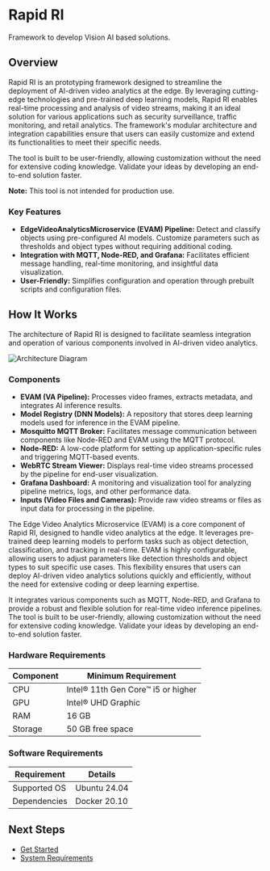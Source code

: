 # Rapid RI
Framework to develop Vision AI based solutions.

## Overview

Rapid RI is an prototyping framework designed to streamline the deployment of AI-driven video analytics at the edge. By leveraging cutting-edge technologies and pre-trained deep learning models, Rapid RI enables real-time processing and analysis of video streams, making it an ideal solution for various applications such as security surveillance, traffic monitoring, and retail analytics. The framework's modular architecture and integration capabilities ensure that users can easily customize and extend its functionalities to meet their specific needs.

The tool is built to be user-friendly, allowing customization without the need for extensive coding knowledge. Validate your ideas by developing an end-to-end solution faster.

**Note:** This tool is not intended for production use.


### Key Features

- **EdgeVideoAnalyticsMicroservice (EVAM) Pipeline:** Detect and classify objects using pre-configured AI models. Customize parameters such as thresholds and object types without requiring additional coding.
- **Integration with MQTT, Node-RED, and Grafana:** Facilitates efficient message handling, real-time monitoring, and insightful data visualization.
- **User-Friendly:** Simplifies configuration and operation through prebuilt scripts and configuration files.

## How It Works

The architecture of Rapid RI is designed to facilitate seamless integration and operation of various components involved in AI-driven video analytics.

![Architecture Diagram](/tools/rapid_ri/docs/developer-guide/_static/Rapid_RI.png)

### Components

- **EVAM (VA Pipeline):** Processes video frames, extracts metadata, and integrates AI inference results.
- **Model Registry (DNN Models):** A repository that stores deep learning models used for inference in the EVAM pipeline.
- **Mosquitto MQTT Broker:** Facilitates message communication between components like Node-RED and EVAM using the MQTT protocol.
- **Node-RED:** A low-code platform for setting up application-specific rules and triggering MQTT-based events.
- **WebRTC Stream Viewer:** Displays real-time video streams processed by the pipeline for end-user visualization.
- **Grafana Dashboard:** A monitoring and visualization tool for analyzing pipeline metrics, logs, and other performance data.
- **Inputs (Video Files and Cameras):** Provide raw video streams or files as input data for processing in the pipeline.

The Edge Video Analytics Microservice (EVAM) is a core component of Rapid RI, designed to handle video analytics at the edge. It leverages pre-trained deep learning models to perform tasks such as object detection, classification, and tracking in real-time. EVAM is highly configurable, allowing users to adjust parameters like detection thresholds and object types to suit specific use cases. This flexibility ensures that users can deploy AI-driven video analytics solutions quickly and efficiently, without the need for extensive coding or deep learning expertise.

It integrates various components such as MQTT, Node-RED, and Grafana to provide a robust and flexible solution for real-time video inference pipelines. The tool is built to be user-friendly, allowing customization without the need for extensive coding knowledge. Validate your ideas by developing an end-to-end solution faster.

### **Hardware Requirements**
| Component  | Minimum Requirement                |
|------------|------------------------------------|
| CPU        | Intel® 11th Gen Core™ i5 or higher |
| GPU        | Intel® UHD Graphic                 |
| RAM        | 16 GB                               |
| Storage    | 50 GB free space                   |


### **Software Requirements**
| Requirement  | Details      |
|--------------|--------------|
| Supported OS | Ubuntu 24.04 |
| Dependencies | Docker 20.10 |



## Next Steps
- [Get Started](/tools/rapid_ri/docs/developer-guide/get-started.md)
- [System Requirements](/tools/rapid_ri/docs/developer-guide/system-requirements.md)